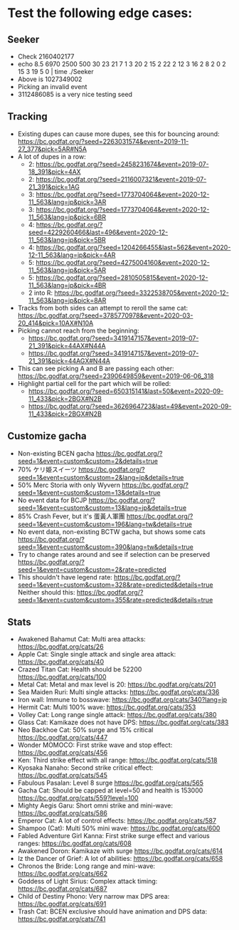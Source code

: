 
# Test the following edge cases:

## Seeker

* Check 2160402177
* echo 8.5 6970 2500 500 30 23 21 7 1 3 20 2 15 2 22 2 12 3 16 2 8 2 0 2 15 3 19 5 0 | time ./Seeker
* Above is 1027349002
* Picking an invalid event
* 3112486085 is a very nice testing seed

## Tracking

* Existing dupes can cause more dupes, see this for bouncing around:
  https://bc.godfat.org/?seed=2263031574&event=2019-11-27_377&pick=5AR#N5A
* A lot of dupes in a row:
  * 2: https://bc.godfat.org/?seed=2458231674&event=2019-07-18_391&pick=4AX
  * 2: https://bc.godfat.org/?seed=2116007321&event=2019-07-21_391&pick=1AG
  * 3: https://bc.godfat.org/?seed=1773704064&event=2020-12-11_563&lang=jp&pick=3AR
  * 3: https://bc.godfat.org/?seed=1773704064&event=2020-12-11_563&lang=jp&pick=6BR
  * 4: https://bc.godfat.org/?seed=4229260466&last=496&event=2020-12-11_563&lang=jp&pick=5BR
  * 4: https://bc.godfat.org/?seed=1204266455&last=562&event=2020-12-11_563&lang=jp&pick=4AR
  * 5: https://bc.godfat.org/?seed=4275004160&event=2020-12-11_563&lang=jp&pick=5AR
  * 5: https://bc.godfat.org/?seed=2810505815&event=2020-12-11_563&lang=jp&pick=4BR
  * 2 into R: https://bc.godfat.org/?seed=3322538705&event=2020-12-11_563&lang=jp&pick=8AR
* Tracks from both sides can attempt to reroll the same cat:
  https://bc.godfat.org/?seed=3785770978&event=2020-03-20_414&pick=10AX#N10A
* Picking cannot reach from the beginning:
  * https://bc.godfat.org/?seed=3419147157&event=2019-07-21_391&pick=44AX#N44A
  * https://bc.godfat.org/?seed=3419147157&event=2019-07-21_391&pick=44AGX#N44A
* This can see picking A and B are passing each other:
  https://bc.godfat.org/?seed=2390649859&event=2019-06-06_318
* Highlight partial cell for the part which will be rolled:
  * https://bc.godfat.org/?seed=650315141&last=50&event=2020-09-11_433&pick=2BGX#N2B
  * https://bc.godfat.org/?seed=3626964723&last=49&event=2020-09-11_433&pick=2BGX#N2B

## Customize gacha

* Non-existing BCEN gacha
  https://bc.godfat.org/?seed=1&event=custom&custom=2&details=true
* 70% ケリ姫スイーツ
  https://bc.godfat.org/?seed=1&event=custom&custom=2&lang=jp&details=true
* 50% Merc Storia with only Wyvern
  https://bc.godfat.org/?seed=1&event=custom&custom=13&details=true
* No event data for BCJP
  https://bc.godfat.org/?seed=1&event=custom&custom=13&lang=jp&details=true
* 85% Crash Fever, but it's 蛋黃人軍團
  https://bc.godfat.org/?seed=1&event=custom&custom=196&lang=tw&details=true
* No event data, non-existing BCTW gacha, but shows some cats
  https://bc.godfat.org/?seed=1&event=custom&custom=390&lang=tw&details=true
* Try to change rates around and see if selection can be preserved
  https://bc.godfat.org/?seed=1&event=custom&custom=2&rate=predicted
* This shouldn't have legend rate:
  https://bc.godfat.org/?seed=1&event=custom&custom=328&rate=predicted&details=true
  Neither should this:
  https://bc.godfat.org/?seed=1&event=custom&custom=355&rate=predicted&details=true

## Stats

* Awakened Bahamut Cat: Multi area attacks:
  https://bc.godfat.org/cats/26
* Apple Cat: Single single attack and single area attack:
  https://bc.godfat.org/cats/40
* Crazed Titan Cat: Health should be 52200
  https://bc.godfat.org/cats/100
* Metal Cat: Metal and max level is 20:
  https://bc.godfat.org/cats/201
* Sea Maiden Ruri: Multi single attacks:
  https://bc.godfat.org/cats/336
* Iron wall: Immune to bosswave:
  https://bc.godfat.org/cats/340?lang=jp
* Hermit Cat: Multi 100% wave:
  https://bc.godfat.org/cats/353
* Volley Cat: Long range single attack:
  https://bc.godfat.org/cats/380
* Glass Cat: Kamikaze does not have DPS:
  https://bc.godfat.org/cats/383
* Neo Backhoe Cat: 50% surge and 15% critical
  https://bc.godfat.org/cats/447
* Wonder MOMOCO: First strike wave and stop effect:
  https://bc.godfat.org/cats/456
* Ken: Third strike effect with all range:
  https://bc.godfat.org/cats/518
* Kyosaka Nanaho: Second strike critical effect:
  https://bc.godfat.org/cats/545
* Fabulous Pasalan: Level 8 surge
  https://bc.godfat.org/cats/565
* Gacha Cat: Should be capped at level=50 and health is 153000
  https://bc.godfat.org/cats/559?level=100
* Mighty Aegis Garu: Short omni strike and mini-wave:
  https://bc.godfat.org/cats/586
* Emperor Cat: A lot of control effects:
  https://bc.godfat.org/cats/587
* Shampoo (Cat): Multi 50% mini wave:
  https://bc.godfat.org/cats/600
* Fabled Adventure Girl Kanna: First strike surge effect and various ranges:
  https://bc.godfat.org/cats/608
* Awakened Doron: Kamikaze with surge
  https://bc.godfat.org/cats/614
* Iz the Dancer of Grief: A lot of abilities:
  https://bc.godfat.org/cats/658
* Chronos the Bride: Long range and mini-wave:
  https://bc.godfat.org/cats/662
* Goddess of Light Sirius: Complex attack timing:
  https://bc.godfat.org/cats/687
* Child of Destiny Phono: Very narrow max DPS area:
  https://bc.godfat.org/cats/691
* Trash Cat: BCEN exclusive should have animation and DPS data:
  https://bc.godfat.org/cats/741
